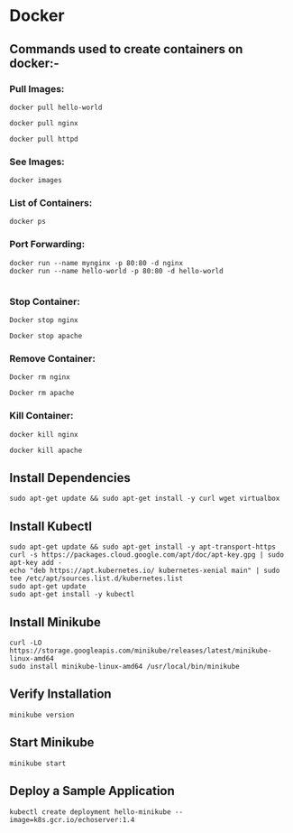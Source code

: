 # Docker
## Commands used to create containers on docker:-
### Pull Images:
```
docker pull hello-world
```
```
docker pull nginx
```
```
docker pull httpd
```
### See Images:
```
docker images
```
### List of Containers:
```
docker ps
```
### Port Forwarding:
```
docker run --name mynginx -p 80:80 -d nginx
docker run --name hello-world -p 80:80 -d hello-world
```
```
```
### Stop Container:
```
Docker stop nginx
```
```
Docker stop apache
```
### Remove Container:
```
Docker rm nginx
```
```
Docker rm apache
```
### Kill Container:
```
docker kill nginx
```
```
docker kill apache
```
## Install Dependencies
```
sudo apt-get update && sudo apt-get install -y curl wget virtualbox
```
## Install Kubectl
```
sudo apt-get update && sudo apt-get install -y apt-transport-https
curl -s https://packages.cloud.google.com/apt/doc/apt-key.gpg | sudo apt-key add -
echo "deb https://apt.kubernetes.io/ kubernetes-xenial main" | sudo tee /etc/apt/sources.list.d/kubernetes.list
sudo apt-get update
sudo apt-get install -y kubectl
```
## Install Minikube
```
curl -LO https://storage.googleapis.com/minikube/releases/latest/minikube-linux-amd64
sudo install minikube-linux-amd64 /usr/local/bin/minikube
```
## Verify Installation
```
minikube version
```
## Start Minikube
```
minikube start
```
## Deploy a Sample Application
```
kubectl create deployment hello-minikube --image=k8s.gcr.io/echoserver:1.4
```
